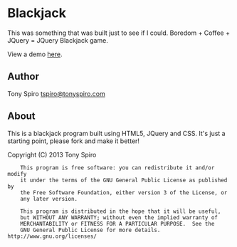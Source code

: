 Blackjack
=============

This was something that was built just to see if I could.  Boredom + Coffee + JQuery = JQuery Blackjack game.

View a demo <a href='http://tonyspiro.com/dev/blackjack'>here</a>.

Author
------
Tony Spiro
tspiro@tonyspiro.com

About
------
This is a blackjack program built using HTML5, JQuery and CSS.  It's just a starting point, please fork and make it better!

Copyright (C) 2013  Tony Spiro

    	This program is free software: you can redistribute it and/or modify
    	it under the terms of the GNU General Public License as published by
    	the Free Software Foundation, either version 3 of the License, or
    	any later version.

    	This program is distributed in the hope that it will be useful,
    	but WITHOUT ANY WARRANTY; without even the implied warranty of
    	MERCHANTABILITY or FITNESS FOR A PARTICULAR PURPOSE.  See the
    	GNU General Public License for more details. http://www.gnu.org/licenses/
